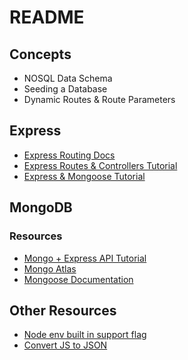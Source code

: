 # README

## Concepts

- NOSQL Data Schema
- Seeding a Database
- Dynamic Routes & Route Parameters

## Express

- [Express Routing Docs](https://expressjs.com/en/guide/routing.html)
- [Express Routes & Controllers Tutorial](https://developer.mozilla.org/en-US/docs/Learn/Server-side/Express_Nodejs/routes)
- [Express & Mongoose Tutorial](https://developer.mozilla.org/en-US/docs/Learn/Server-side/Express_Nodejs/mongoose)

## MongoDB

### Resources

- [Mongo + Express API Tutorial](https://www.mongodb.com/resources/languages/express-mongodb-rest-api-tutorial)
- [Mongo Atlas](https://github.com/sait-wbdv/sample-code/tree/master/backend/mongoose/1-atlas-getting-started)
- [Mongoose Documentation](https://mongoosejs.com/docs/guide.html)

## Other Resources

- [Node env built in support flag](https://nodejs.org/en/learn/command-line/how-to-read-environment-variables-from-nodejs)
- [Convert JS to JSON](https://gist.github.com/acidtone/9ba1c784d5f78fdc9dc4df9c6f26bcf8)
